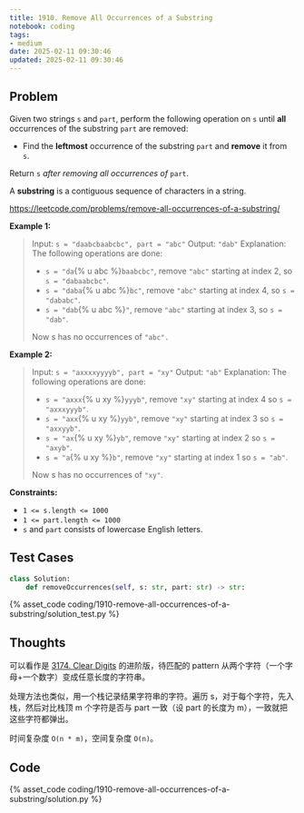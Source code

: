 ```yaml
---
title: 1910. Remove All Occurrences of a Substring
notebook: coding
tags:
- medium
date: 2025-02-11 09:30:46
updated: 2025-02-11 09:30:46
---
```

## Problem

Given two strings `s` and `part`, perform the following operation on `s` until **all** occurrences of the substring `part` are removed:

- Find the **leftmost** occurrence of the substring `part` and **remove** it from `s`.

Return `s` _after removing all occurrences of_ `part`.

A **substring** is a contiguous sequence of characters in a string.

<https://leetcode.com/problems/remove-all-occurrences-of-a-substring/>

**Example 1:**

> Input: `s = "daabcbaabcbc", part = "abc"`
> Output: `"dab"`
> Explanation: The following operations are done:
>
> - `s = "da`{% u abc %}`baabcbc"`, remove `"abc"` starting at index 2, so `s = "dabaabcbc"`.
> - `s = "daba`{% u abc %}`bc"`, remove `"abc"` starting at index 4, so `s = "dababc"`.
> - `s = "dab`{% u abc %}`"`, remove `"abc"` starting at index 3, so `s = "dab"`.
>
> Now s has no occurrences of `"abc".`

**Example 2:**

> Input: `s = "axxxxyyyyb", part = "xy"`
> Output: `"ab"`
> Explanation: The following operations are done:
>
> - `s = "axxx`{% u xy %}`yyyb"`, remove `"xy"` starting at index 4 so `s = "axxxyyyb"`.
> - `s = "axx`{% u xy %}`yyb"`, remove `"xy"` starting at index 3 so `s = "axxyyb"`.
> - `s = "ax`{% u xy %}`yb"`, remove `"xy"` starting at index 2 so `s = "axyb"`.
> - `s = "a`{% u xy %}`b"`, remove `"xy"` starting at index 1 so `s = "ab"`.
>
> Now s has no occurrences of `"xy"`.

**Constraints:**

- `1 <= s.length <= 1000`
- `1 <= part.length <= 1000`
- `s`​​​​​​ and `part` consists of lowercase English letters.

## Test Cases

``` python
class Solution:
    def removeOccurrences(self, s: str, part: str) -> str:
```

{% asset_code coding/1910-remove-all-occurrences-of-a-substring/solution_test.py %}

## Thoughts

可以看作是 [3174. Clear Digits](3174-clear-digits) 的进阶版，待匹配的 pattern 从两个字符（一个字母+一个数字）变成任意长度的字符串。

处理方法也类似，用一个栈记录结果字符串的字符。遍历 s，对于每个字符，先入栈，然后对比栈顶 m 个字符是否与 part 一致（设 part 的长度为 m），一致就把这些字符都弹出。

时间复杂度 `O(n * m)`，空间复杂度 `O(n)`。

## Code

{% asset_code coding/1910-remove-all-occurrences-of-a-substring/solution.py %}
